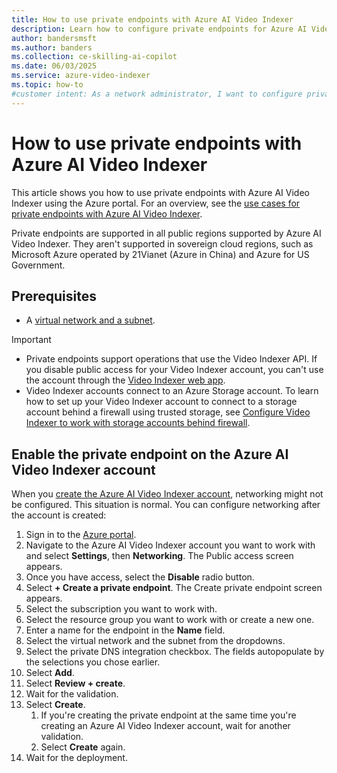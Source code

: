 ```yaml
---
title: How to use private endpoints with Azure AI Video Indexer
description: Learn how to configure private endpoints for Azure AI Video Indexer to ensure secure and private connectivity within your virtual network.
author: bandersmsft
ms.author: banders
ms.collection: ce-skilling-ai-copilot
ms.date: 06/03/2025
ms.service: azure-video-indexer
ms.topic: how-to
#customer intent: As a network administrator, I want to configure private endpoints for Azure AI Video Indexer to ensure secure and private connectivity within my virtual network.
---
```


# How to use private endpoints with Azure AI Video Indexer

This article shows you how to use private endpoints with Azure AI Video Indexer using the Azure portal. For an overview, see the [use cases for private endpoints with Azure AI Video Indexer](private-endpoint-overview.md).

Private endpoints are supported in all public regions supported by Azure AI Video Indexer. They aren't supported in sovereign cloud regions, such as Microsoft Azure operated by 21Vianet (Azure in China) and Azure for US Government.

## Prerequisites

- A [virtual network and a subnet](/azure/virtual-network/quick-create-portal).

> [!IMPORTANT]
> - Private endpoints support operations that use the Video Indexer API. If you disable public access for your Video Indexer account, you can't use the account through the [Video Indexer web app](https://www.videoindexer.ai/).
> - Video Indexer accounts connect to an Azure Storage account. To learn how to set up your Video Indexer account to connect to a storage account behind a firewall using trusted storage, see [Configure Video Indexer to work with storage accounts behind firewall](storage-behind-firewall.md).

## Enable the private endpoint on the Azure AI Video Indexer account

When you [create the Azure AI Video Indexer account](create-account.md), networking might not be configured. This situation is normal. You can configure networking after the account is created:

1. Sign in to the [Azure portal](https://portal.azure.com).
1. Navigate to the Azure AI Video Indexer account you want to work with and select **Settings**, then **Networking**. The Public access screen appears.
1. Once you have access, select the **Disable** radio button.
1. Select **+ Create a private endpoint**. The Create private endpoint screen appears.
1. Select the subscription you want to work with.
1. Select the resource group you want to work with or create a new one.
1. Enter a name for the endpoint in the **Name** field.
1. Select the virtual network and the subnet from the dropdowns.
1. Select the private DNS integration checkbox. The fields autopopulate by the selections you chose earlier.
1. Select **Add**.
1. Select **Review + create**.
1. Wait for the validation.
1. Select **Create**.
    1. If you're creating the private endpoint at the same time you're creating an Azure AI Video Indexer account, wait for another validation.
    1. Select **Create** again.
1. Wait for the deployment.
